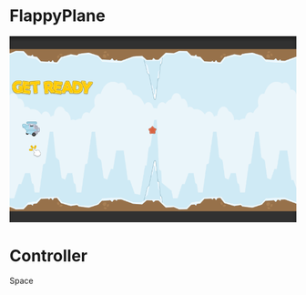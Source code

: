 # FlappyPlane
![ss](https://github.com/ffcabbar/FlappyPlane/blob/master/ScreenShot.png)
# Controller
Space
